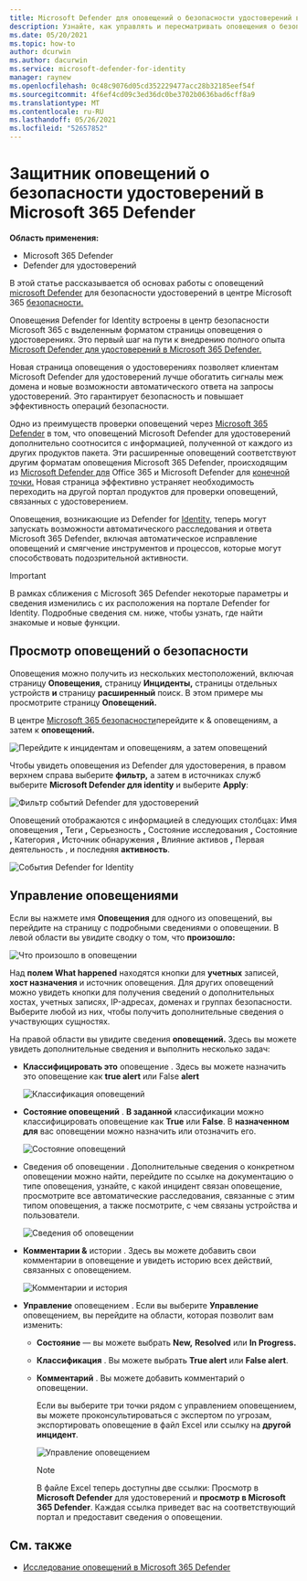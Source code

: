 ```yaml
---
title: Microsoft Defender для оповещений о безопасности удостоверений в Microsoft 365 Defender
description: Узнайте, как управлять и пересматривать оповещения о безопасности, выданные Microsoft Defender для удостоверений в Microsoft 365 Defender
ms.date: 05/20/2021
ms.topic: how-to
author: dcurwin
ms.author: dacurwin
ms.service: microsoft-defender-for-identity
manager: raynew
ms.openlocfilehash: 0c48c9076d05cd352229477acc28b32185eef54f
ms.sourcegitcommit: 4f6ef4cd09c3ed36dc0be3702b0636bad6cff8a9
ms.translationtype: MT
ms.contentlocale: ru-RU
ms.lasthandoff: 05/26/2021
ms.locfileid: "52657852"
---
```

# <a name="defender-for-identity-security-alerts-in-microsoft-365-defender"></a>Защитник оповещений о безопасности удостоверений в Microsoft 365 Defender

**Область применения:**

- Microsoft 365 Defender
- Defender для удостоверений

В этой статье рассказывается об основах работы с оповещений [microsoft Defender](/defender-for-identity) для безопасности удостоверений в центре Microsoft 365 [безопасности.](/microsoft-365/security/defender/overview-security-center)

Оповещения Defender for Identity встроены в [](https://security.microsoft.com) центр безопасности Microsoft 365 с выделенным форматом страницы оповещения о удостоверениях. Это первый шаг на пути к внедрению полного опыта [Microsoft Defender для удостоверений в Microsoft 365 Defender.](/defender-for-identity/defender-for-identity-in-microsoft-365-defender)

Новая страница оповещения о удостоверениях позволяет клиентам Microsoft Defender для удостоверений лучше обогатить сигналы меж домена и новые возможности автоматического ответа на запросы удостоверений. Это гарантирует безопасность и повышает эффективность операций безопасности.

Одно из преимуществ проверки оповещений через [Microsoft 365 Defender](/microsoft-365/security/defender/microsoft-365-defender) в том, что оповещений Microsoft Defender для удостоверений дополнительно соотносится с информацией, полученной от каждого из других продуктов пакета. Эти расширенные оповещений соответствуют другим форматам оповещения Microsoft 365 Defender, происходящим из [Microsoft Defender для](/microsoft-365/security/office-365-security) Office 365 и Microsoft Defender для [конечной точки.](/microsoft-365/security/defender-endpoint) Новая страница эффективно устраняет необходимость переходить на другой портал продуктов для проверки оповещений, связанных с удостоверением.

Оповещения, возникающие из Defender for [Identity,](/microsoft-365/security/defender/m365d-autoir) теперь могут запускать возможности автоматического расследования и ответа Microsoft 365 Defender, включая автоматическое исправление оповещений и смягчение инструментов и процессов, которые могут способствовать подозрительной активности.

>[!IMPORTANT]
>В рамках сближения с Microsoft 365 Defender некоторые параметры и сведения изменились с их расположения на портале Defender for Identity. Подробные сведения см. ниже, чтобы узнать, где найти знакомые и новые функции.

## <a name="review-security-alerts"></a>Просмотр оповещений о безопасности

Оповещения можно получить из нескольких местоположений, включая страницу **Оповещения,** страницу **Инциденты,** страницы отдельных устройств **и** страницу **расширенный** поиск. В этом примере мы просмотрите страницу **Оповещений.**  

В центре [Microsoft 365 безопасности](https://security.microsoft.com/)перейдите  к & оповещениям, а затем к **оповещений.**

![Перейдите к инцидентам и оповещениям, а затем оповещений](../../media/defender-identity/incidents-alerts.png)

Чтобы увидеть оповещения из Defender для удостоверения, в правом  верхнем справа выберите **фильтр,** а затем в источниках служб выберите **Microsoft Defender для identity** и выберите **Apply**:

![Фильтр событий Defender для удостоверений](../../media/defender-identity/filter-defender-for-identity.png)

Оповещений отображаются с информацией в следующих столбцах: Имя оповещения **,** Теги **,** Серьезность **,** Состояние исследования **,** Состояние **,** Категория **,** Источник обнаружения **,** Влияние активов **,** Первая деятельность , и последняя **активность**.

![События Defender for Identity](../../media/defender-identity/filtered-alerts.png)

## <a name="manage-alerts"></a>Управление оповещениями

Если вы нажмете имя **Оповещения** для одного из оповещений, вы перейдите на страницу с подробными сведениями о оповещении. В левой области вы увидите сводку о том, что **произошло:**

![Что произошло в оповещении](../../media/defender-identity/what-happened.png)

Над **полем What happened** находятся кнопки для  **учетных** записей, **хост назначения** и источник оповещения. Для других оповещений можно увидеть кнопки для получения сведений о дополнительных хостах, учетных записях, IP-адресах, доменах и группах безопасности. Выберите любой из них, чтобы получить дополнительные сведения о участвующих сущностях.

На правой области вы увидите сведения **оповещений.** Здесь вы можете увидеть дополнительные сведения и выполнить несколько задач:

- **Классифицировать это** оповещение . Здесь вы можете назначить это оповещение как **true alert** или False **alert**

    ![Классификация оповещений](../../media/defender-identity/classify-alert.png)

- **Состояние оповещений** . **В заданной** классификации можно классифицировать оповещение как **True** или **False**. В **назначенном для** вас оповещении можно назначить или отозначить его.

    ![Состояние оповещений](../../media/defender-identity/alert-state.png)

-  Сведения об оповещении . Дополнительные сведения о конкретном оповещении можно найти, перейдите по ссылке на документацию о типе оповещения, узнайте, с какой инцидент связан оповещение, просмотрите все автоматические расследования, связанные с этим типом оповещения, а также посмотрите, с чем связаны устройства и пользователи.

    ![Сведения об оповещении](../../media/defender-identity/alert-details.png)

- **Комментарии &** истории . Здесь вы можете добавить свои комментарии в оповещение и увидеть историю всех действий, связанных с оповещением.

    ![Комментарии и история](../../media/defender-identity/comments-history.png)

- **Управление** оповещением . Если вы выберите **Управление** оповещением, вы перейдите на области, которая позволит вам изменить:
  - **Состояние** — вы можете выбрать **New,** **Resolved** или **In Progress.**
  - **Классификация** . Вы можете выбрать **True alert** или **False alert**.
  - **Комментарий** . Вы можете добавить комментарий о оповещении.

    Если вы выберите три точки рядом с управлением оповещением, вы можете проконсультироваться с экспертом по угрозам, экспортировать оповещение в файл Excel или ссылку на **другой инцидент**.   

    ![Управление оповещением](../../media/defender-identity/manage-alert.png)

    >[!NOTE]
    >В файле Excel теперь доступны две ссылки: Просмотр в **Microsoft Defender** для удостоверений и **просмотр в Microsoft 365 Defender**. Каждая ссылка приведет вас на соответствующий портал и предоставит сведения о оповещении.

## <a name="see-also"></a>См. также

- [Исследование оповещений в Microsoft 365 Defender](../defender/investigate-alerts.md)
